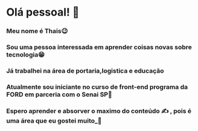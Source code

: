 
# Olá pessoal! 👋

### Meu nome é Thais:wink:
### Sou uma pessoa interessada em aprender coisas novas sobre tecnologia:grin:
### Já trabalhei na área de portaria,logistica e educação
### Atualmente sou iniciante no curso de front-end programa da FORD em parceria com o  Senai SP:eyes:
### Espero aprender e absorver o maximo do conteúdo :writing_hand:	, pois é uma área que eu gostei muito_:revolving_hearts:
